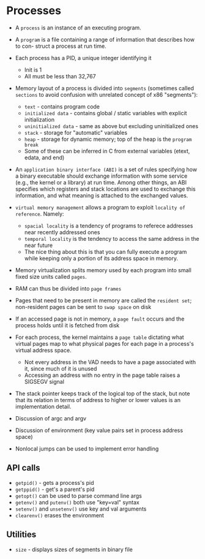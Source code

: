 # Processes
- A `process` is an instance of an executing program.
- A `program` is a file containing a range of information that describes how to con- struct a process at run time.
- Each process has a PID, a unique integer identifying it
  - Init is 1
  - All must be less than 32,767

- Memory layout of a process is divided into `segments` (sometimes called `sections` to avoid confusion
with unrelated concept of x86 "segments"):
  - `text` - contains program code
  - `initialized data` - contains global / static variables with explicit initialization
  - `uninitialized data` - same as above but excluding uninitialized ones
  - `stack` - storage for "automatic" variables
  - `heap` - storage for dynamic memory; top of the heap is the `program break`
  - Some of these can be inferred in C from external variables (etext, edata, and end)
- An `application binary interface (ABI)` is a set of rules specifying how a binary executable should exchange information with some service (e.g., the kernel or a library) at run time. Among other things, an ABI specifies which registers and stack locations are used to exchange this information, and what meaning is attached to the exchanged values.

- `virtual memory management` allows a program to exploit `locality of reference`. Namely:
  - `spacial locality` is a tendency of programs to referece addresses near recently addressed ones
  - `temporal locality` is the tendency to access the same address in the near future
  - The nice thing about this is that you can fully execute a program while keeping only a portion of its address space in memory.
- Memory virtualization splits memory used by each program into small fixed size units called `pages`.
- RAM can thus be divided into `page frames`
- Pages that need to be present in memory are called the `resident set`; non-resident pages
  can be sent to `swap space` on disk
- If an accessed page is not in memory, a `page fault` occurs and the process holds until it is
fetched from disk
- For each process, the kernel maintains a `page table` dictating what virtual pages map to what
physical pages for each page in a process's virtual address space.
  - Not every address in the VAD needs to have a page associated with it, since much of it is unused
  - Accessing an address with no entry in the page table raises a SIGSEGV signal

- The stack pointer keeps track of the logical top of the stack, but note that its relation
in terms of address to higher or lower values is an implementation detail.

- Discussion of argc and argv

- Discussion of environment (key value pairs set in process address space)

- Nonlocal jumps can be used to implement error handling

## API calls
  - `getpid()` - gets a process's pid
  - `getppid()` - get's a parent's pid
  - `getopt()` can be used to parse command line args
  - `getenv()` and `putenv()` both use "key=val" syntax
  - `setenv()` and `unsetenv()` use key and val arguments
  - `clearenv()` erases the environment


## Utilities
  - `size` - displays sizes of segments in binary file
